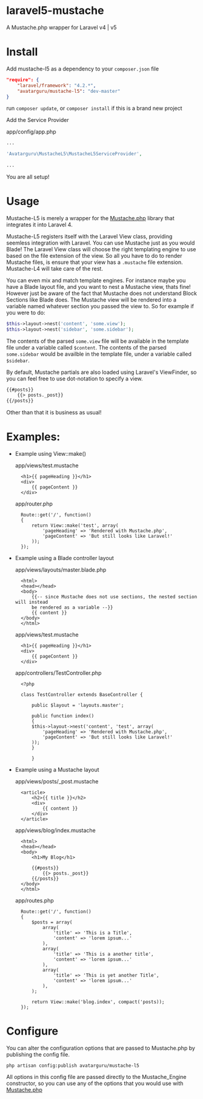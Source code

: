 laravel5-mustache
=================

A Mustache.php wrapper for Laravel v4 | v5

# Install
Add mustache-l5 as a dependency to your `composer.json` file

```json
"require": {
	"laravel/framework": "4.2.*",
	"avatarguru/mustache-l5": "dev-master"
}
```
	
run `composer update`, or `composer install` if this is a brand new project
	
Add the Service Provider

app/config/app.php

```php
...

'Avatarguru\MustacheL5\MustacheL5ServiceProvider',
	
...
```

You are all setup!



# Usage

Mustache-L5 is merely a wrapper for the [Mustache.php](https://github.com/bobthecow/mustache.php) library that integrates it into Laravel 4.

Mustache-L5 registers itself with the Laravel View class, providing seemless integration with Laravel.  You can use Mustache just as you would Blade!
The Laravel View class will choose the right templating engine to use based on the file extension of the view.  So all you have to do to render Mustache files, is ensure that your view has a `.mustache` file extension.  Mustache-L4 will take care of the rest.

You can even mix and match template engines.  For instance maybe you have a Blade layout file, and you want to nest a Mustache view, thats fine!  However just be aware of the fact that Mustache does not understand Block Sections like Blade does.
The Mustache view will be rendered into a variable named whatever section you passed the view to.  So for example if you were to do:

```php
$this->layout->nest('content', 'some.view');
$this->layout->nest('sidebar', 'some.sidebar');
```

The contents of the parsed `some.view` file will be available in the template file under a variable called `$content`.
The contents of the parsed `some.sidebar` would be availble in the template file, under a variable called `$sidebar`.

By default, Mustache partials are also loaded using Laravel's ViewFinder, so you can feel free to use dot-notation to specify a view.

```html
{{#posts}}
	{{> posts._post}}
{{/posts}}
```

Other than that it is business as usual!


# Examples:

- Example using View::make()

	app/views/test.mustache
	
		<h1>{{ pageHeading }}</h1>
		<div>
			{{ pageContent }}
		</div>
		
	app/router.php
	
		Route::get('/', function()
		{
			return View::make('test', array(
				'pageHeading' => 'Rendered with Mustache.php',
				'pageContent' => 'But still looks like Laravel!'
			));
		});

- Example using a Blade controller layout
	
	app/views/layouts/master.blade.php

		<html>
		<head></head>
		<body>
			{{-- since Mustache does not use sections, the nested section will instead
			be rendered as a variable --}}
			{{ content }}
		</body>
		</html>
		
	app/views/test.mustache
	
		<h1>{{ pageHeading }}</h1>
		<div>
			{{ pageContent }}
		</div>
	
	app/controllers/TestController.php

		<?php

		class TestController extends BaseController {
		
		    public $layout = 'layouts.master';
		    
		    public function index()
		    {
		 	$this->layout->nest('content', 'test', array(
		 		'pageHeading' => 'Rendered with Mustache.php',
				'pageContent' => 'But still looks like Laravel!'
		 	));   
		    }
		    
	    	}
	    	
- Example using a Mustache layout

	app/views/posts/_post.mustache
		
		<article>
			<h2>{{ title }}</h2>
			<div>
				{{ content }}
			</div>
		</article>
	
	app/views/blog/index.mustache

		<html>
		<head></head>
		<body>
			<h1>My Blog</h1>
			
			{{#posts}}
				{{> posts._post}}
			{{/posts}}
		</body>
		</html>
		
	app/routes.php
	
		Route::get('/', function()
		{
			$posts = array(
				array(
					'title' => 'This is a Title',
					'content' => 'lorem ipsum...'
				),
				array(
					'title' => 'This is a another title',
					'content' => 'lorem ipsum...'
				),
				array(
					'title' => 'This is yet another Title',
					'content' => 'lorem ipsum...'
				),
			);
			
			return View::make('blog.index', compact('posts));
		});

# Configure

You can alter the configuration options that are passed to Mustache.php by publishing the config file.
	
	php artisan config:publish avatarguru/mustache-l5
	
All options in this config file are passed directly to the Mustache_Engine constructor, so you can use any of the options that you would use with [Mustache.php](https://github.com/bobthecow/mustache.php)
